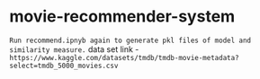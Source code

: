 # movie-recommender-system
`Run recommend.ipnyb again to generate pkl files of model and similarity measure.`
 data set link - `https://www.kaggle.com/datasets/tmdb/tmdb-movie-metadata?select=tmdb_5000_movies.csv`
